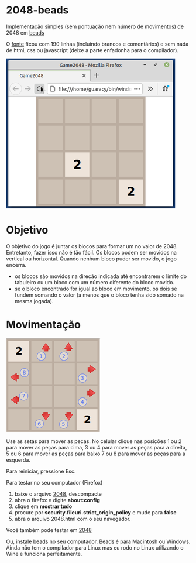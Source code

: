 # 2048-beads

Implementação simples (sem pontuação nem número de movimentos) de 2048 em [beads](http://beadslang.org/)

O [fonte](https://guaracy.github.io/beads/sites/2048/2048_src.html) ficou com 190 linhas (incluindo brancos e comentários) e sem nada de html, css ou javascript (deixe a parte enfadonha para o compilador).


![2048](assets/2048.gif)

# Objetivo

O objetivo do jogo é juntar os blocos para formar um no valor de 2048. Entretanto, fazer isso não é tão fácil. Os blocos podem ser movidos na vertical ou horizontal. Quando nenhum bloco puder ser movido, o jogo encerra.

- os blocos são movidos na direção indicada até encontrarem o limite do tabuleiro ou um bloco com um número diferente do bloco movido.
- se o bloco encontrado for igual ao bloco em movimento, os dois se fundem somando o valor (a menos que o bloco tenha sido somado na mesma jogada).

# Movimentação

![2048](assets/moves.png)

Use as setas para mover as peças. No celular clique nas posições 1 ou 2 para mover as peças para cima, 3 ou 4 para mover as peças para a direita, 5 ou 6 para mover as peças para baixo 7 ou 8 para mover as peças para a esquerda.

Para reiniciar, pressione Esc.

Para testar no seu computador (Firefox)

1. baixe o arquivo [2048](https://github.com/guaracy/2048-beads/releases/download/v1.0-RC/2048.zip), descompacte
2. abra o firefox e digite **about:config**
3. clique em **mostrar tudo** 
4. procure por **security.fileuri.strict_origin_policy** e mude para **false**
5. abra o arquivo 2048.html com o seu navegador.

Você também pode testar em [2048](https://guaracy.github.io/beads/sites/2048/2048.html)

Ou, instale [beads](http://beadslang.org/) no seu computador. Beads é para Macintosh ou Windows. Ainda não tem o compilador para Linux mas eu rodo no Linux utilizando o Wine e funciona perfeitamente. 
